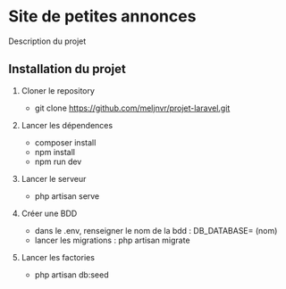 # Site de petites annonces

Description du projet


## Installation du projet

1. Cloner le repository  
    * git clone https://github.com/meljnvr/projet-laravel.git

2. Lancer les dépendences
    * composer install
    * npm install
    * npm run dev

3. Lancer le serveur  
    * php artisan serve 

4. Créer une BDD  
    * dans le .env, renseigner le nom de la bdd : DB_DATABASE= (nom)
    * lancer les migrations : php artisan migrate 

5. Lancer les factories  
    * php artisan db:seed
